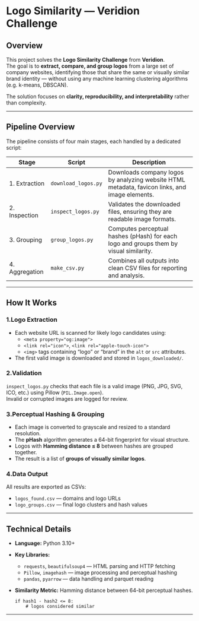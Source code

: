 # Logo Similarity — Veridion Challenge

## Overview

This project solves the **Logo Similarity Challenge** from **Veridion**.  
The goal is to **extract, compare, and group logos** from a large set of company websites, identifying those that share the same or visually similar brand identity — without using any machine learning clustering algorithms (e.g. k-means, DBSCAN).

The solution focuses on **clarity, reproducibility, and interpretability** rather than complexity.

---

## Pipeline Overview

The pipeline consists of four main stages, each handled by a dedicated script:

| Stage | Script | Description |
|-------|---------|-------------|
| 1. Extraction | `download_logos.py` | Downloads company logos by analyzing website HTML metadata, favicon links, and image elements. |
| 2. Inspection | `inspect_logos.py` | Validates the downloaded files, ensuring they are readable image formats. |
| 3. Grouping | `group_logos.py` | Computes perceptual hashes (pHash) for each logo and groups them by visual similarity. |
| 4. Aggregation | `make_csv.py` | Combines all outputs into clean CSV files for reporting and analysis. |

---

## How It Works

### 1.Logo Extraction
- Each website URL is scanned for likely logo candidates using:
  - `<meta property="og:image">`
  - `<link rel="icon">`, `<link rel="apple-touch-icon">`
  - `<img>` tags containing “logo” or “brand” in the `alt` or `src` attributes.
- The first valid image is downloaded and stored in `logos_downloaded/`.

### 2️.Validation
`inspect_logos.py` checks that each file is a valid image (PNG, JPG, SVG, ICO, etc.) using Pillow (`PIL.Image.open`).  
Invalid or corrupted images are logged for review.

### 3️.Perceptual Hashing & Grouping
- Each image is converted to grayscale and resized to a standard resolution.
- The **pHash** algorithm generates a 64-bit fingerprint for visual structure.
- Logos with **Hamming distance ≤ 8** between hashes are grouped together.
- The result is a list of **groups of visually similar logos**.

### 4️.Data Output
All results are exported as CSVs:
- `logos_found.csv` — domains and logo URLs
- `logo_groups.csv` — final logo clusters and hash values

--- 

## Technical Details

- **Language:** Python 3.10+  
- **Key Libraries:**
  - `requests`, `beautifulsoup4` — HTML parsing and HTTP fetching  
  - `Pillow`, `imagehash` — image processing and perceptual hashing  
  - `pandas`, `pyarrow` — data handling and parquet reading  

- **Similarity Metric:** Hamming distance between 64-bit perceptual hashes.  
  ```
  if hash1 - hash2 <= 8:
      # logos considered similar
  ```

---
